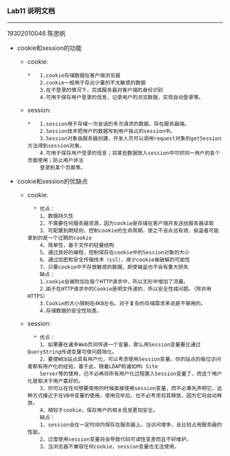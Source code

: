 ### Lab11 说明文档  
***    
19302010046  陈思帆
* cookie和session的功能  
   * cookie:  
   
         *   1.cookie存储数据在客户端浏览器  
             2.cookie一般用于存出少量的不太敏感的数据  
             3.在不登录的情况下，完成服务器对客户端的身份识别    
             4.可用于保存用户登录的信息，记录用户的浏览数据，实现自动登录等。
   
   * session:
         
         *   1.session用于存储一次会话的多次请求的数据，存在服务器端。
             2.Session技术把用户的数据写到用户独占的session中。
             3.Session对象由服务器创建，开发人员可以调用request对象的getSession方法得到session对象。  
             4.可用于保存用户登录的信息；将某些数据放入session中可供同一用户的各个页面使用；防止用户非法
             登录到某个页面等。  
             
* cookie和session的优缺点  
   * cookie:  
         
           * 优点：
             1、数据持久性
             2、不需要任何服务器资源，因为cookie是存储在客户端并发送给服务器读取
             3、可配置到期规则，控制cookie的生命周期，使之不会永远有效，偷盗者可能拿到的是一个过期的cookie
             4、简单性，基于文件的轻量结构
             5、通过良好的编程，控制保存在cookie中的Session对象的大小
             6、通过加密和安全传输技术（ssl），减少cookie被破解的可能性
             7、只要cookie中不存放敏感的数据，即使被盗也不会有重大损失
             缺点： 
             1.cookie会被附加在每个HTTP请求中，所以无形中增加了流量。
             2.由于在HTTP请求中的Cookie是明文传递的，所以安全性成问题。（除非用HTTPS）
             3.Cookie的大小限制在4KB左右。对于复杂的存储需求来说是不够用的。  
             4.存储数据的安全性较差。  
             
   * session:  
    
           * 优点：  
             1、如果要在诸多Web页间传递一个变量，那么用Session变量要比通过QueryString传递变量可使问题简化。
             2、要使WEb站点具有用户化，可以考虑使用Session变量。你的站点的每位访问者都有用户化的经验，基于此，随着LDAP和诸如MS Site 
             Server等的使用，已不必再将所有用户化过程置入Session变量了，而这个用户化是取决于用户喜好的。
             3、你可以在任何想要使用的时候直接使用session变量，而不必事先声明它，这种方式接近于在VB中变量的使用。使用完毕后，也不必考虑将其释放，因为它将自动释放。  
             4、相较于cookie，保存用户的相关信息更加安全。
             缺点： 
             1、session会在一定时间内保存在服务器上。当访问增多，会比较占用服务器的性能。
             2、过度使用session变量将会导致代码可读性变差而且不好维护。
             3、当浏览器不兼容任何cookie，session变量也无法使用。
             
